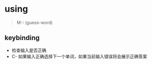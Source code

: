 # using

> M-: (guess-word)

## keybinding

* <return> 检查输入是否正确
* C-<return> 如果输入正确选择下一个单词，如果当前输入错误将会展示正确答案
